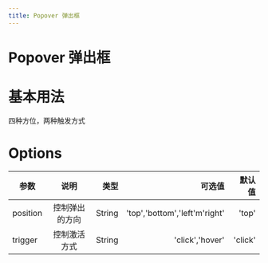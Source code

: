 ```yaml
---
title: Popover 弹出框
---
```


# Popover 弹出框

# 基本用法

四种方位，两种触发方式

<ClientOnly>
 <popover-demos-1></popover-demos-1>
</ClientOnly>

# Options

参数|说明|类型|可选值|默认值
---|:--:|---:|---:|---:
position|控制弹出的方向|String|'top','bottom','left'm'right'|'top'
trigger|控制激活方式|String|'click','hover'|'click'